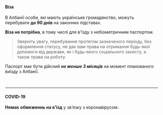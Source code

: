 #### Віза
В Албанії особи, які мають українське громадянство, можуть перебувати **до 90 днів** на законних підставах. 

**Віза не потрібна**, в тому числі для в'їзду з небіометричним паспортом.

>Зверніть увагу, перебування протягом зазначеного періоду, без оформлення статусу, не дає вам права на отримання будь-якої допомоги від держави, як і будь-якого соціального захисту, а також права на роботу.

Паспорт має бути дійсний ***не менше 3 місяців*** на момент планованого виїзду з Албанії.

</br>

***

#### COVID-19
**Немає обмеженнь на в’їзд** у зв’язку з коронавірусом.
